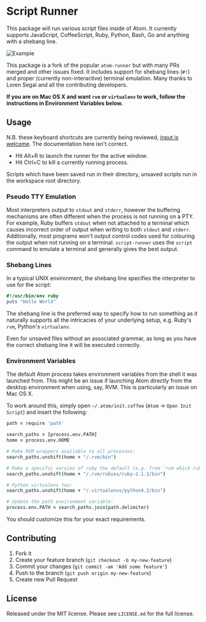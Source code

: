 # Script Runner

This package will run various script files inside of Atom. It currently supports JavaScript, CoffeeScript, Ruby, Python, Bash, Go and anything with a shebang line.

![Example](https://github.com/ioquatix/script-runner/raw/master/resources/screenshot-1.png)

This package is a fork of the popular `atom-runner` but with many PRs merged and other issues fixed. It includes support for shebang lines (`#!`) and proper (currently non-interactive) terminal emulation. Many thanks to Loren Segal and all the contributing developers.

**If you are on Mac OS X and want `rvm` or `virtualenv` to work, follow the instructions in Environment Variables below.**

## Usage

N.B. these keyboard shortcuts are currently being reviewed, [input is welcome](https://github.com/ioquatix/script-runner/issues/1). The documentation here isn't correct.

* Hit Alt+R to launch the runner for the active window.
* Hit Ctrl+C to kill a currently running process.

Scripts which have been saved run in their directory, unsaved scripts run in the workspace root directory.

### Pseudo TTY Emulation

Most interpreters output to `stdout` and `stderr`, however the buffering mechanisms are often different when the process is not running on a PTY. For example, Ruby buffers `stdout` when not attached to a terminal which causes incorrect order of output when writing to both `stdout` and `stderr`. Additionally, most programs won't output control codes used for colouring the output when not running on a terminal. `script-runner` uses the `script` command to emulate a terminal and generally gives the best output.

### Shebang Lines

In a typical UNIX environment, the shebang line specifies the interpreter to use for the script:

```ruby
#!/usr/bin/env ruby
puts "Hello World"
```

The shebang line is the preferred way to specify how to run something as it naturally supports all the intricacies of your underlying setup, e.g. Ruby's `rvm`, Python's `virtualenv`.

Even for unsaved files without an associated grammar, as long as you have the correct shebang line it will be executed correctly.

### Environment Variables

The default Atom process takes environment variables from the shell it was launched from. This might be an issue if launching Atom directly from the desktop environment when using, say, RVM. This is particularly an issue on Mac OS X.

To work around this, simply open `~/.atom/init.coffee` (`Atom` → `Open Init Script`) and insert the following:

```coffeescript
path = require 'path'

search_paths = [process.env.PATH]
home = process.env.HOME

# Make RVM wrappers available to all processes:
search_paths.unshift(home + "/.rvm/bin")

# Make a specific version of ruby the default (e.g. from `rvm which ruby`):
search_paths.unshift(home + "/.rvm/rubies/ruby-2.1.2/bin")

# Python virtualenv too:
search_paths.unshift(home + "/.virtualenvs/python4.2/bin")

# Update the path environment variable:
process.env.PATH = search_paths.join(path.delimiter)
```

You should customize this for your exact requirements.

## Contributing

1. Fork it
2. Create your feature branch (`git checkout -b my-new-feature`)
3. Commit your changes (`git commit -am 'Add some feature'`)
4. Push to the branch (`git push origin my-new-feature`)
5. Create new Pull Request

## License

Released under the MIT license. Please see `LICENSE.md` for the full license.
